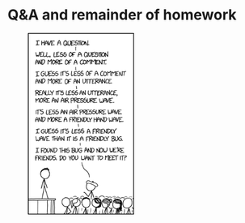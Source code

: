 # Q\&A and remainder of homework

<figure><img src="../.gitbook/assets/conference_question.png" alt="" width="210"><figcaption></figcaption></figure>
